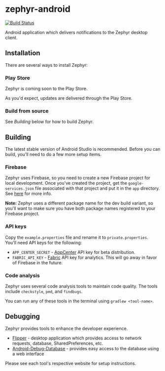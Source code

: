 # zephyr-android

[![Build Status](https://thomasgaubert.visualstudio.com/Zephyr/_apis/build/status/Android%20CI?branchName=master)](https://thomasgaubert.visualstudio.com/Zephyr/_build/latest?definitionId=1&branchName=master)

Android application which delivers notifications to the Zephyr desktop client.

## Installation
There are several ways to install Zephyr:

### Play Store
Zephyr is coming soon to the Play Store.

As you'd expect, updates are delivered through the Play Store.

### Build from source
See *Building* below for how to build Zephyr.

## Building
The latest stable version of Android Studio is recommended. Before you can build, you'll need to do a few more setup items.

### Firebase
Zephyr uses Firebase, so you need to create a new Firebase project for local development. 
Once you've created the project, get the `google-services.json` file associated with that project and put it in the `app` directory.
See [here](https://support.google.com/firebase/answer/7015592?hl=en) for more info.

**Note:** Zephyr uses a different package name for the dev build variant, so you'll want to make sure you have both package names registered to your Firebase project.

### API keys
Copy the `example.properties` file and rename it to `private.properties`. You'll need API keys for the following:

- `APP_CENTER_SECRET` - [AppCenter](https://appcenter.ms) API key for beta distribution.
- `FABRIC_API_KEY` - [Fabric](https://get.fabric.io/) API key for analytics. This will go away in favor of Firebase in the future.

### Code analysis
Zephyr uses several code analysis tools to maintain code quality. The tools include `checkstyle`, `pmd`, and `findbugs`.

You can run any of these tools in the terminal using `gradlew <tool-name>`.

## Debugging
Zephyr provides tools to enhance the developer experience.

- [Flipper](https://fbflipper.com/) - desktop application which provides access to network requests, database, SharedPreferences, etc.
- [Android-Debug-Database](https://github.com/amitshekhariitbhu/Android-Debug-Database) - provides easy access to the database using a web interface

Please see each tool's respective website for setup instructions.